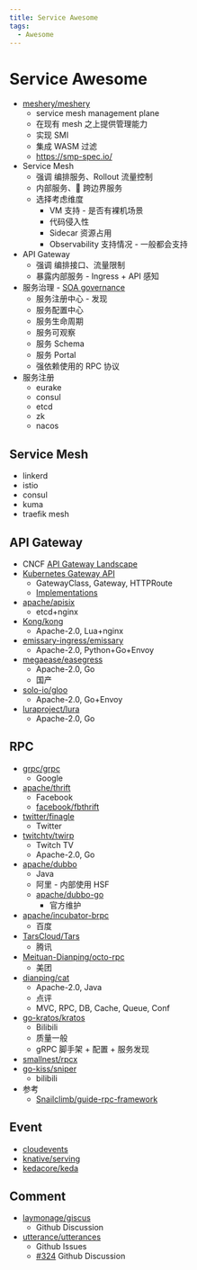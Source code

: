 ```yaml
---
title: Service Awesome
tags:
  - Awesome
---
```


# Service Awesome

- [meshery/meshery](https://github.com/meshery/meshery)
  - service mesh management plane
  - 在现有 mesh 之上提供管理能力
  - 实现 SMI
  - 集成 WASM 过滤
  - https://smp-spec.io/
- Service Mesh
  - 强调 编排服务、Rollout 流量控制
  - 内部服务、 跨边界服务
  - 选择考虑维度
    - VM 支持 - 是否有裸机场景
    - 代码侵入性
    - Sidecar 资源占用
    - Observability 支持情况 - 一般都会支持
- API Gateway
  - 强调 编排接口、流量限制
  - 暴露内部服务 - Ingress + API 感知
- 服务治理 - [SOA governance](https://en.wikipedia.org/wiki/SOA_governance)
  - 服务注册中心 - 发现
  - 服务配置中心
  - 服务生命周期
  - 服务可观察
  - 服务 Schema
  - 服务 Portal
  - 强依赖使用的 RPC 协议
- 服务注册
  - eurake
  - consul
  - etcd
  - zk
  - nacos

## Service Mesh

- linkerd
- istio
- consul
- kuma
- traefik mesh

## API Gateway

- CNCF [API Gateway Landscape](https://landscape.cncf.io/card-mode?category=api-gateway&grouping=category)
- [Kubernetes Gateway API](https://gateway-api.sigs.k8s.io/)
  - GatewayClass, Gateway, HTTPRoute
  - [Implementations](https://gateway-api.sigs.k8s.io/references/implementations/)
- [apache/apisix](https://github.com/apache/apisix)
  - etcd+nginx
- [Kong/kong](https://github.com/Kong/kong)
  - Apache-2.0, Lua+nginx
- [emissary-ingress/emissary](https://github.com/emissary-ingress/emissary)
  - Apache-2.0, Python+Go+Envoy
- [megaease/easegress](https://github.com/megaease/easegress)
  - Apache-2.0, Go
  - 国产
- [solo-io/gloo](https://github.com/solo-io/gloo)
  - Apache-2.0, Go+Envoy
- [luraproject/lura](https://github.com/luraproject/lura)
  - Apache-2.0, Go

## RPC

- [grpc/grpc](https://github.com/grpc/grpc)
  - Google
- [apache/thrift](https://github.com/apache/thrift)
  - Facebook
  - [facebook/fbthrift](https://github.com/facebook/fbthrift)
- [twitter/finagle](https://github.com/twitter/finagle)
  - Twitter
- [twitchtv/twirp](https://github.com/twitchtv/twirp)
  - Twitch TV
  - Apache-2.0, Go
- [apache/dubbo](https://github.com/apache/dubbo)
  - Java
  - 阿里 - 内部使用 HSF
  - [apache/dubbo-go](https://github.com/apache/dubbo-go)
    - 官方维护
- [apache/incubator-brpc](https://github.com/apache/incubator-brpc)
  - 百度
- [TarsCloud/Tars](https://github.com/TarsCloud/Tars)
  - 腾讯
- [Meituan-Dianping/octo-rpc](https://github.com/Meituan-Dianping/octo-rpc)
  - 美团
- [dianping/cat](https://github.com/dianping/cat)
  - Apache-2.0, Java
  - 点评
  - MVC, RPC, DB, Cache, Queue, Conf
- [go-kratos/kratos](https://github.com/go-kratos/kratos)
  - Bilibili
  - 质量一般
  - gRPC 脚手架 + 配置 + 服务发现
- [smallnest/rpcx](https://github.com/smallnest/rpcx)
- [go-kiss/sniper](https://github.com/go-kiss/sniper)
  - bilibili
- 参考
  - [Snailclimb/guide-rpc-framework](https://github.com/Snailclimb/guide-rpc-framework)

## Event

- [cloudevents](https://github.com/cloudevents)
- [knative/serving](https://github.com/knative/serving)
- [kedacore/keda](https://github.com/kedacore/keda)

## Comment

- [laymonage/giscus](https://github.com/laymonage/giscus)
  - Github Discussion
- [utterance/utterances](https://github.com/utterance/utterances)
  - Github Issues
  - [#324](https://github.com/utterance/utterances/issues/324)
    Github Discussion
